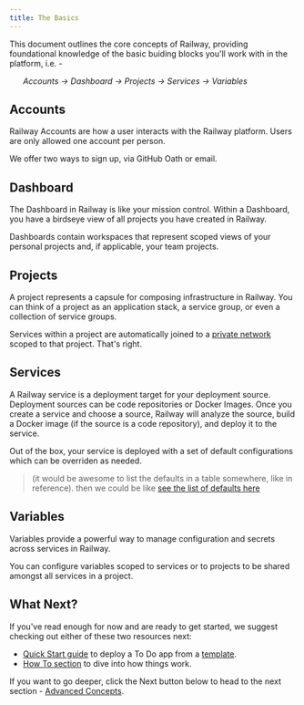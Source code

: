 ```yaml
---
title: The Basics
---
```


This document outlines the core concepts of Railway, providing foundational knowledge of the basic buiding blocks you'll work with in the platform, i.e. -

&nbsp;&nbsp;&nbsp;&nbsp;&nbsp;&nbsp;_Accounts -> Dashboard -> Projects -> Services -> Variables_

## Accounts

Railway Accounts are how a user interacts with the Railway platform.  Users are only allowed one account per person. 

We offer two ways to sign up, via GitHub Oath or email.

## Dashboard

The Dashboard in Railway is like your mission control.  Within a Dashboard, you have a birdseye view of all projects you have created in Railway.

Dashboards contain workspaces that represent scoped views of your personal projects and, if applicable, your team projects.

## Projects

A project represents a capsule for composing infrastructure in Railway.  You can think of a project as an application stack, a service group, or even a collection of service groups.

Services within a project are automatically joined to a [private network](/reference/private-networking) scoped to that project.  That's right.

## Services

A Railway service is a deployment target for your deployment source.  Deployment sources can be code repositories or Docker Images.  Once you create a service and choose a source, Railway will analyze the source, build a Docker image (if the source is a code repository), and deploy it to the service.

Out of the box, your service is deployed with a set of default configurations which can be overriden as needed.
>(it would be awesome to list the defaults in a table somewhere, like in reference).  then we could be like [see the list of defaults here]()

## Variables

Variables provide a powerful way to manage configuration and secrets across services in Railway.

You can configure variables scoped to services or to projects to be shared amongst all services in a project.

## What Next?

If you've read enough for now and are ready to get started, we suggest checking out either of these two resources next:
- [Quick Start guide](/quick-start) to deploy a To Do app from a [template](/reference/templates).
- [How To section](/how-to/get-startes) to dive into how things work.

If you want to go deeper, click the Next button below to head to the next section - [Advanced Concepts](/overview/advanced-concepts).